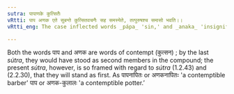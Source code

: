 ```yaml
---
sutra: पापाणके कुत्सितैः
vRtti: पाप अणक एते सुबन्ते कुत्सितवचनैः सह समस्येते, तत्पुरुषश्च समासो भवति।।
vRtti_eng: The case inflected words _pápa_ 'sin,' and _anaka_ 'insignificant,' are compounded with words expressive of vileness, and the compound is _Tat-purusha_.

---
```

Both the words पाप and अणक are words of contempt (कुत्सन) ; by the last _sútra_, they would have stood as second members in the compound; the present _sútra_, however, is so framed with regard to _sútra_ (1.2.43) and (2.2.30), that they will stand as first. As पापनापितः or अणकनापितःः 'a contemptible barber' पाप or अणक-कुलालः 'a contemptible potter.’